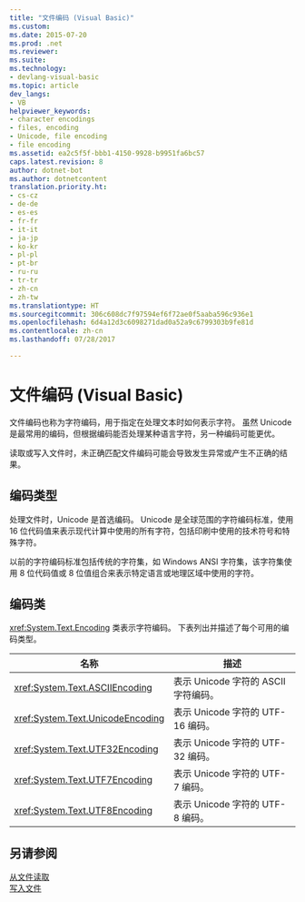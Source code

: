 ```yaml
---
title: "文件编码 (Visual Basic)"
ms.custom: 
ms.date: 2015-07-20
ms.prod: .net
ms.reviewer: 
ms.suite: 
ms.technology:
- devlang-visual-basic
ms.topic: article
dev_langs:
- VB
helpviewer_keywords:
- character encodings
- files, encoding
- Unicode, file encoding
- file encoding
ms.assetid: ea2c5f5f-bbb1-4150-9928-b9951fa6bc57
caps.latest.revision: 8
author: dotnet-bot
ms.author: dotnetcontent
translation.priority.ht:
- cs-cz
- de-de
- es-es
- fr-fr
- it-it
- ja-jp
- ko-kr
- pl-pl
- pt-br
- ru-ru
- tr-tr
- zh-cn
- zh-tw
ms.translationtype: HT
ms.sourcegitcommit: 306c608dc7f97594ef6f72ae0f5aaba596c936e1
ms.openlocfilehash: 6d4a12d3c6098271dad0a52a9c6799303b9fe81d
ms.contentlocale: zh-cn
ms.lasthandoff: 07/28/2017

---
```

# <a name="file-encodings-visual-basic"></a>文件编码 (Visual Basic)
文件编码也称为字符编码，用于指定在处理文本时如何表示字符。 虽然 Unicode 是最常用的编码，但根据编码能否处理某种语言字符，另一种编码可能更优。  
  
 读取或写入文件时，未正确匹配文件编码可能会导致发生异常或产生不正确的结果。  
  
## <a name="types-of-encodings"></a>编码类型  
 处理文件时，Unicode 是首选编码。 Unicode 是全球范围的字符编码标准，使用 16 位代码值来表示现代计算中使用的所有字符，包括印刷中使用的技术符号和特殊字符。  
  
 以前的字符编码标准包括传统的字符集，如 Windows ANSI 字符集，该字符集使用 8 位代码值或 8 位值组合来表示特定语言或地理区域中使用的字符。  
  
## <a name="encoding-class"></a>编码类  
 <xref:System.Text.Encoding> 类表示字符编码。 下表列出并描述了每个可用的编码类型。  
  
|名称|描述|
|---|---|    
|<xref:System.Text.ASCIIEncoding>|表示 Unicode 字符的 ASCII 字符编码。|  
|<xref:System.Text.UnicodeEncoding>|表示 Unicode 字符的 UTF-16 编码。|  
|<xref:System.Text.UTF32Encoding>|表示 Unicode 字符的 UTF-32 编码。|  
|<xref:System.Text.UTF7Encoding>|表示 Unicode 字符的 UTF-7 编码。|  
|<xref:System.Text.UTF8Encoding>|表示 Unicode 字符的 UTF-8 编码。|  
  
## <a name="see-also"></a>另请参阅  
 [从文件读取](../../../../visual-basic/developing-apps/programming/drives-directories-files/reading-from-files.md)   
 [写入文件](../../../../visual-basic/developing-apps/programming/drives-directories-files/writing-to-files.md)

